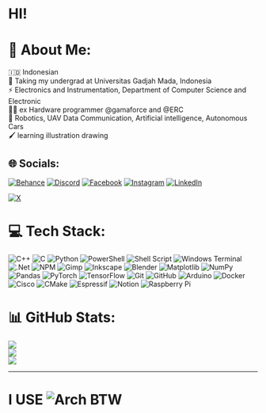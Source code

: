 # HI! 

# 💫 About Me:
🇮🇩 Indonesian<br>📑 Taking my undergrad at Universitas Gadjah Mada, Indonesia<br>⚡️ Electronics and Instrumentation, Department of Computer Science and Electronic<br>🧑‍💻 ex Hardware programmer @gamaforce and @ERC<br>🚁 Robotics, UAV Data Communication, Artificial intelligence, Autonomous Cars <br>🖌️ learning illustration drawing  


## 🌐 Socials:
[![Behance](https://img.shields.io/badge/Behance-1769ff?logo=behance&logoColor=white)](https://www.behance.net/naufalm) 
[![Discord](https://img.shields.io/badge/Discord-%237289DA.svg?logo=discord&logoColor=white)](https://discord.gg/392609502484103188) 
[![Facebook](https://img.shields.io/badge/Facebook-%231877F2.svg?logo=Facebook&logoColor=white)](https://www.facebook.com/naufal.m.31) 
[![Instagram](https://img.shields.io/badge/Instagram-%23E4405F.svg?logo=Instagram&logoColor=white)](https://www.instagram.com/naufal_m_0_4_0_8/) [![LinkedIn](https://img.shields.io/badge/LinkedIn-%230077B5.svg?logo=linkedin&logoColor=white)](https://linkedin.com/in/naufal-musyaffa-6b53a0169/)
<!---
[//]: # ([![Medium](https://img.shields.io/badge/Medium-12100E?logo=medium&logoColor=white)](https://medium.com/@-))  
[//]: # ([![Pinterest](https://img.shields.io/badge/Pinterest-%23E60023.svg?logo=Pinterest&logoColor=white)](https://pinterest.com/-))  
[//]: # ([![Quora](https://img.shields.io/badge/Quora-%23B92B27.svg?logo=Quora&logoColor=white)](https://quora.com/profile/-))  
[//]: # ([![Reddit](https://img.shields.io/badge/Reddit-%23FF4500.svg?logo=Reddit&logoColor=white)](https://reddit.com/user/-))  
[//]: # ([![Stack Overflow](https://img.shields.io/badge/-Stackoverflow-FE7A16?logo=stack-overflow&logoColor=white)](https://stackoverflow.com/users/-))  
[//]: # ([![TikTok](https://img.shields.io/badge/TikTok-%23000000.svg?logo=TikTok&logoColor=white)](https://tiktok.com/@-)) 
[//]: # ([![Twitch](https://img.shields.io/badge/Twitch-%239146FF.svg?logo=Twitch&logoColor=white)](https://twitch.tv/-))
--->
[![X](https://img.shields.io/badge/X-black.svg?logo=X&logoColor=white)](https://x.com/musyaffa_n48877)
<!---
[//]: # ([![YouTube](https://img.shields.io/badge/YouTube-%23FF0000.svg?logo=YouTube&logoColor=white)](https://youtube.com/@-))  
[//]: # ([![Codepen](https://img.shields.io/badge/Codepen-000000?style=for-the-badge&logo=codepen&logoColor=white)](https://codepen.io/-))  
[//]: # ([![Mastodon](https://img.shields.io/badge/-MASTODON-%232B90D9?style=for-the-badge&logo=mastodon&logoColor=white)](https://mastodon.social/@-))  
--->

# 💻 Tech Stack:
![C++](https://img.shields.io/badge/c++-%2300599C.svg?style=for-the-badge&logo=c%2B%2B&logoColor=white) ![C](https://img.shields.io/badge/c-%2300599C.svg?style=for-the-badge&logo=c&logoColor=white) ![Python](https://img.shields.io/badge/python-3670A0?style=for-the-badge&logo=python&logoColor=ffdd54) ![PowerShell](https://img.shields.io/badge/PowerShell-%235391FE.svg?style=for-the-badge&logo=powershell&logoColor=white) ![Shell Script](https://img.shields.io/badge/shell_script-%23121011.svg?style=for-the-badge&logo=gnu-bash&logoColor=white) ![Windows Terminal](https://img.shields.io/badge/Windows%20Terminal-%234D4D4D.svg?style=for-the-badge&logo=windows-terminal&logoColor=white) ![.Net](https://img.shields.io/badge/.NET-5C2D91?style=for-the-badge&logo=.net&logoColor=white) ![NPM](https://img.shields.io/badge/NPM-%23CB3837.svg?style=for-the-badge&logo=npm&logoColor=white) ![Gimp](https://img.shields.io/badge/Gimp-657D8B?style=for-the-badge&logo=gimp&logoColor=FFFFFF) ![Inkscape](https://img.shields.io/badge/Inkscape-e0e0e0?style=for-the-badge&logo=inkscape&logoColor=080A13) ![Blender](https://img.shields.io/badge/blender-%23F5792A.svg?style=for-the-badge&logo=blender&logoColor=white) ![Matplotlib](https://img.shields.io/badge/Matplotlib-%23ffffff.svg?style=for-the-badge&logo=Matplotlib&logoColor=black) ![NumPy](https://img.shields.io/badge/numpy-%23013243.svg?style=for-the-badge&logo=numpy&logoColor=white) ![Pandas](https://img.shields.io/badge/pandas-%23150458.svg?style=for-the-badge&logo=pandas&logoColor=white) ![PyTorch](https://img.shields.io/badge/PyTorch-%23EE4C2C.svg?style=for-the-badge&logo=PyTorch&logoColor=white) ![TensorFlow](https://img.shields.io/badge/TensorFlow-%23FF6F00.svg?style=for-the-badge&logo=TensorFlow&logoColor=white) ![Git](https://img.shields.io/badge/git-%23F05033.svg?style=for-the-badge&logo=git&logoColor=white) ![GitHub](https://img.shields.io/badge/github-%23121011.svg?style=for-the-badge&logo=github&logoColor=white) ![Arduino](https://img.shields.io/badge/-Arduino-00979D?style=for-the-badge&logo=Arduino&logoColor=white) ![Docker](https://img.shields.io/badge/docker-%230db7ed.svg?style=for-the-badge&logo=docker&logoColor=white) ![Cisco](https://img.shields.io/badge/cisco-%23049fd9.svg?style=for-the-badge&logo=cisco&logoColor=black) ![CMake](https://img.shields.io/badge/CMake-%23008FBA.svg?style=for-the-badge&logo=cmake&logoColor=white) ![Espressif](https://img.shields.io/badge/espressif-E7352C.svg?style=for-the-badge&logo=espressif&logoColor=white) ![Notion](https://img.shields.io/badge/Notion-%23000000.svg?style=for-the-badge&logo=notion&logoColor=white) ![Raspberry Pi](https://img.shields.io/badge/-RaspberryPi-C51A4A?style=for-the-badge&logo=Raspberry-Pi)
# 📊 GitHub Stats:
![](https://github-readme-stats.vercel.app/api?username=NaufalM479&theme=dark&hide_border=true&include_all_commits=true&count_private=true)<br/>
![](https://github-readme-streak-stats.herokuapp.com/?user=NaufalM479&theme=dark&hide_border=true)<br/>
![](https://github-readme-stats.vercel.app/api/top-langs/?username=NaufalM479&theme=dark&hide_border=true&include_all_commits=true&count_private=true&layout=compact)

<!---
[//]: ### ✍️ Random Quote
[//]: ![](https://quotes-github-readme.vercel.app/api?type=vetical&theme=dark)


[![](https://visitcount.itsvg.in/api?id=NaufalM479&icon=2&color=4)](https://visitcount.itsvg.in)
<br/> <br/>
--->

---
# I USE ![Arch](https://img.shields.io/badge/Arch%20Linux-1793D1?logo=arch-linux&logoColor=fff&style=for-the-badge) BTW

<!-- credits: https://gprm.itsvg.in -->
